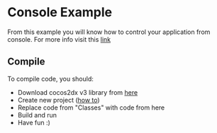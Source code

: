 Console Example
==============
From this example you will know how to control your application from console. 
For more info visit this [link](http://www.cocos2d-x.org/forums/6/topics/55102)

Compile
--------------
To compile code, you should: 
- Download cocos2dx v3 library from [here](http://www.cocos2d-x.org/download)
- Create new project ([how to](http://www.cocos2d-x.org/wiki/How_to_Start_A_New_Cocos2D-X_Game))
- Replace code from "Classes" with code from here
- Build and run
- Have fun :)

